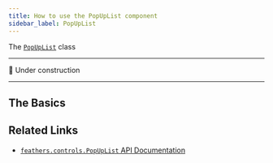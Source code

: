 ```yaml
---
title: How to use the PopUpList component
sidebar_label: PopUpList
---
```


The [`PopUpList`](https://api.feathersui.com/current/feathers/controls/PopUpList.html) class

---

🚧 Under construction

---

## The Basics

## Related Links

- [`feathers.controls.PopUpList` API Documentation](https://api.feathersui.com/current/feathers/controls/PopUpList.html)
